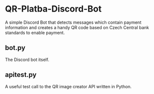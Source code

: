 # QR-Platba-Discord-Bot
A simple Discord Bot that detects messages which contain payment information and creates a handy QR code based on Czech Central bank standards to enable payment.

## bot.py
The Discord bot itself.

## apitest.py
A useful test call to the QR image creator API written in Python.

